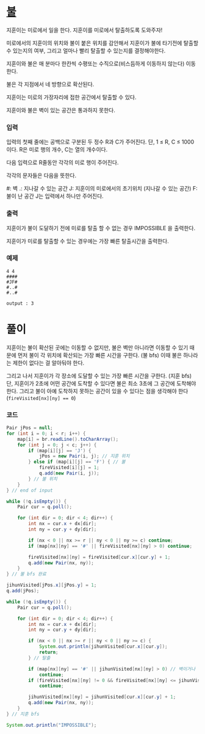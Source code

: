
# [불](https://www.acmicpc.net/problem/4179) 

지훈이는 미로에서 일을 한다. 지훈이를 미로에서 탈출하도록 도와주자!

미로에서의 지훈이의 위치와 불이 붙은 위치를 감안해서 지훈이가 불에 타기전에 탈출할 수 있는지의 여부, 그리고 얼마나 빨리 탈출할 수 있는지를 결정해야한다.

지훈이와 불은 매 분마다 한칸씩 수평또는 수직으로(비스듬하게 이동하지 않는다)  이동한다. 

불은 각 지점에서 네 방향으로 확산된다. 

지훈이는 미로의 가장자리에 접한 공간에서 탈출할 수 있다. 

지훈이와 불은 벽이 있는 공간은 통과하지 못한다.

### 입력
입력의 첫째 줄에는 공백으로 구분된 두 정수 R과 C가 주어진다. 단, 1 ≤ R, C ≤ 1000 이다. R은 미로 행의 개수, C는 열의 개수이다.

다음 입력으로 R줄동안 각각의 미로 행이 주어진다.

 각각의 문자들은 다음을 뜻한다.

#: 벽
.: 지나갈 수 있는 공간
J: 지훈이의 미로에서의 초기위치 (지나갈 수 있는 공간)
F: 불이 난 공간
J는 입력에서 하나만 주어진다.


### 출력
지훈이가 불이 도달하기 전에 미로를 탈출 할 수 없는 경우 IMPOSSIBLE 을 출력한다.

지훈이가 미로를 탈출할 수 있는 경우에는 가장 빠른 탈출시간을 출력한다. 

### 예제

    4 4
    ####
    #JF#
    #..#
    #..#

    output : 3

# 풀이
지훈이는 불이 확산된 곳에는 이동할 수 없지만, 불은 벽만 아니라면 이동할 수 있기 때문에 먼저 불이 각 위치에 확산되는 가장 빠른 시간을 구한다. (불 bfs) 이때 불은 하나라는 제한이 없다는 걸 알아둬야 한다.

그리고 나서 지훈이가 각 장소에 도달할 수 있는 가장 빠른 시간을 구한다. (지훈 bfs)
단, 지훈이가 2초에 어떤 공간에 도착할 수 있다면 불은 최소 3초에 그 공간에 도착해야 한다.
그리고 불이 아예 도착하지 못하는 공간이 있을 수 있다는 점을 생각해야 한다(`fireVisited[nx][ny] == 0`)

### 코드

```java
Pair jPos = null;
for (int i = 0; i < r; i++) {
    map[i] = br.readLine().toCharArray();
    for (int j = 0; j < c; j++) {
        if (map[i][j] == 'J') {
            jPos = new Pair(i, j); // 지훈 위치
        } else if (map[i][j] == 'F') { // 불
            fireVisited[i][j] = 1;
            q.add(new Pair(i, j));
        } // 불 위치
    }
} // end of input

while (!q.isEmpty()) {
    Pair cur = q.poll();

    for (int dir = 0; dir < 4; dir++) {
        int nx = cur.x + dx[dir];
        int ny = cur.y + dy[dir];

        if (nx < 0 || nx >= r || ny < 0 || ny >= c) continue;
        if (map[nx][ny] == '#' || fireVisited[nx][ny] > 0) continue;

        fireVisited[nx][ny] = fireVisited[cur.x][cur.y] + 1;
        q.add(new Pair(nx, ny));
    }
} // 불 bfs 완료

jihunVisited[jPos.x][jPos.y] = 1;
q.add(jPos);

while (!q.isEmpty()) {
    Pair cur = q.poll();

    for (int dir = 0; dir < 4; dir++) {
        int nx = cur.x + dx[dir];
        int ny = cur.y + dy[dir];

        if (nx < 0 || nx >= r || ny < 0 || ny >= c) {
            System.out.println(jihunVisited[cur.x][cur.y]);
            return;
        } // 탈출

        if (map[nx][ny] == '#' || jihunVisited[nx][ny] > 0) // 벽이거나 이미 방문한 경우
            continue;
        if (fireVisited[nx][ny] != 0 && fireVisited[nx][ny] <= jihunVisited[cur.x][cur.y] + 1) // 지훈이보다 먼저 불이 방문한 경우(못 지나가는 경우)
            continue;

        jihunVisited[nx][ny] = jihunVisited[cur.x][cur.y] + 1;
        q.add(new Pair(nx, ny));
    }
} // 지훈 bfs

System.out.println("IMPOSSIBLE");
```
